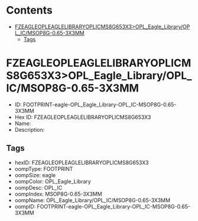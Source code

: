 



Contents
========

* [FZEAGLEOPLEAGLELIBRARYOPLICMS8G653X3>OPL_Eagle_Library/OPL_IC/MSOP8G-0.65-3X3MM](#fzeagleopleaglelibraryoplicms8g653x3opl_eagle_libraryopl_icmsop8g-065-3x3mm)
	* [Tags](#tags)

# FZEAGLEOPLEAGLELIBRARYOPLICMS8G653X3>OPL_Eagle_Library/OPL_IC/MSOP8G-0.65-3X3MM

- ID: FOOTPRINT-eagle-OPL_Eagle_Library-OPL_IC-MSOP8G-0.65-3X3MM
- Hex ID: FZEAGLEOPLEAGLELIBRARYOPLICMS8G653X3
- Name: 
- Description: 

## Tags

- hexID: FZEAGLEOPLEAGLELIBRARYOPLICMS8G653X3
- oompType: FOOTPRINT
- oompSize: eagle
- oompColor: OPL_Eagle_Library
- oompDesc: OPL_IC
- oompIndex: MSOP8G-0.65-3X3MM
- oompName: OPL_Eagle_Library/OPL_IC/MSOP8G-0.65-3X3MM
- oompID: FOOTPRINT-eagle-OPL_Eagle_Library-OPL_IC-MSOP8G-0.65-3X3MM
